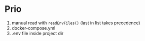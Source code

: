 # Prio
1. manual read with `readEnvFiles()` (last in list takes precedence)
2. docker-compose.yml
3. .env file inside project dir
